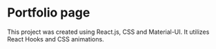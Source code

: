 # Portfolio page

This project was created using React.js, CSS and Material-UI. It utilizes React Hooks and CSS animations.
